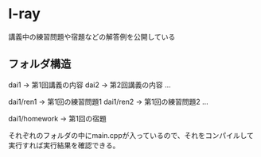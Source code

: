 # l-ray
講義中の練習問題や宿題などの解答例を公開している

## フォルダ構造
dai1 -> 第1回講義の内容
dai2 -> 第2回講義の内容
...

dai1/ren1 -> 第1回の練習問題1
dai1/ren2 -> 第1回の練習問題2
...

dai1/homework -> 第1回の宿題

それぞれのフォルダの中にmain.cppが入っているので、それをコンパイルして実行すれば実行結果を確認できる。
